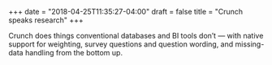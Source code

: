 +++
date = "2018-04-25T11:35:27-04:00"
draft = false
title = "Crunch speaks research"
+++

Crunch does things conventional databases and BI tools don’t — with native support for weighting, survey questions and question wording, and missing-data handling from the bottom up.
